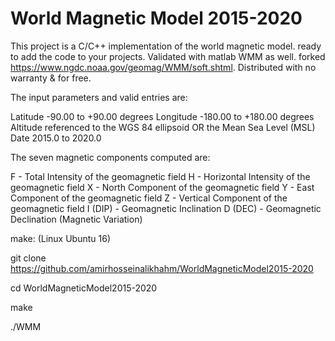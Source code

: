 # World Magnetic Model 2015-2020

This project is a C/C++ implementation of the world magnetic model. ready to add the code to your projects. Validated with matlab WMM as well. forked https://www.ngdc.noaa.gov/geomag/WMM/soft.shtml. Distributed with no warranty & for free.

The input parameters and valid entries are:

Latitude -90.00 to +90.00 degrees 
Longitude -180.00 to +180.00 degrees 
Altitude referenced to the WGS 84 ellipsoid OR the Mean Sea Level (MSL)
Date 2015.0 to 2020.0

The seven magnetic components computed are:

F - Total Intensity of the geomagnetic field 
H - Horizontal Intensity of the geomagnetic field 
X - North Component of the geomagnetic field 
Y - East Component of the geomagnetic field 
Z - Vertical Component of the geomagnetic field 
I (DIP) - Geomagnetic Inclination 
D (DEC) - Geomagnetic Declination (Magnetic Variation)

make: (Linux Ubuntu 16)

git clone https://github.com/amirhosseinalikhahm/WorldMagneticModel2015-2020

cd WorldMagneticModel2015-2020

make

./WMM
